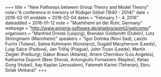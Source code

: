 +++
title = "New Pathways between Group Theory and Model Theory"
note="A conference in memory of Rüdiger Göbel (1940 - 2014)"
date = 2016-02-01
enddate = 2016-02-04
dates = "February 1 - 4, 2016"
dateadded = 2016-01-12
note = "Muehlheim an der Ruhr, Germany"
webpage = "http://www.enigma-software.de/algebra/agmt2/welcome/"
organisers = "Manfred Droste (Leipzig), Brendan Goldsmith (Dublin), Lutz Strüngmann (Mannheim)"
speakers = "Igor Dolinka (Novi Sad), Laszlo Fuchs (Tulane), Salma Kuhlmann (Konstanz), Dugald Macpherson (Leeds), Luigi Salce (Padova), Jan Trlifaj (Prague), John Truss (Leeds), Martin Ziegler (Freiburg); Gábor Braun (Atlanta), Artem Chernikov (Los Angeles), Katharina Dupont (Beer Sheva), Antongiulio Fornasiero (Naples), Ketao Gong (Hubei), Itay Kaplan (Jerusalem), Fatemeh Karimi (Teheran), Ebru Solak (Ankara)"
+++
